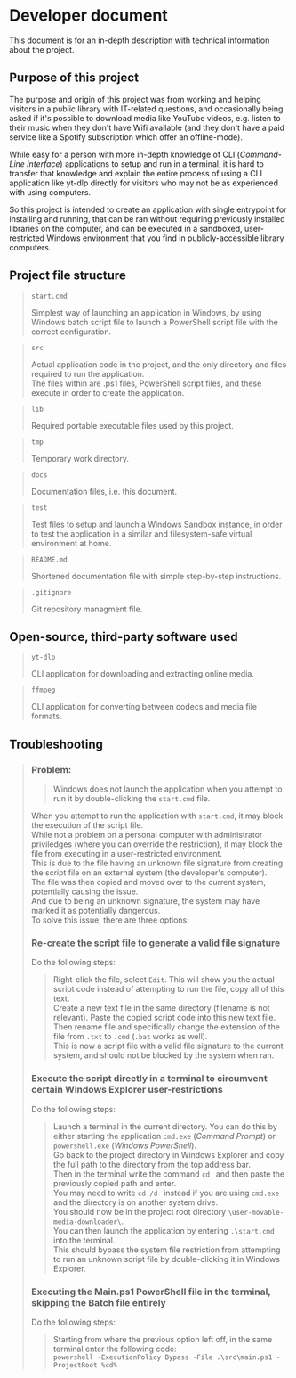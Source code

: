 # Developer document

This document is for an in-depth description with technical information about the project.

## Purpose of this project

The purpose and origin of this project was from working and helping visitors in a public library with IT-related questions, and occasionally being asked if it's possible to download media like YouTube videos, e.g. listen to their music when they don't have Wifi available (and they don't have a paid service like a Spotify subscription which offer an offline-mode).

While easy for a person with more in-depth knowledge of CLI (<em>Command-Line Interface</em>) applications to setup and run in a terminal, it is hard to transfer that knowledge and explain the entire process of using a CLI application like yt-dlp directly for visitors who may not be as experienced with using computers.

So this project is intended to create an application with single entrypoint for installing and running, that can be ran without requiring previously installed libraries on the computer, and can be executed in a sandboxed, user-restricted Windows environment that you find in publicly-accessible library computers.

## Project file structure

> ``start.cmd``
>
> Simplest way of launching an application in Windows, by using Windows batch script file to launch a PowerShell script file with the correct configuration.

> ``src``
>
> Actual application code in the project, and the only directory and files required to run the application.\
> The files within are .ps1 files, PowerShell script files, and these execute in order to create the application.

> ``lib``
>
> Required portable executable files used by this project.

> ``tmp``
>
> Temporary work directory.

> ``docs``
>
> Documentation files, i.e. this document.

> ``test``
>
> Test files to setup and launch a Windows Sandbox instance, in order to test the application in a similar and filesystem-safe virtual environment at home.

> ``README.md``
>
> Shortened documentation file with simple step-by-step instructions.

> ``.gitignore``
>
> Git repository managment file.

## Open-source, third-party software used

> ``yt-dlp``
>
> CLI application for downloading and extracting online media.

> ``ffmpeg``
>
> CLI application for converting between codecs and media file formats.

## Troubleshooting

> ### Problem:
>> Windows does not launch the application when you attempt to run it by double-clicking the ``start.cmd`` file.
>
> When you attempt to run the application with ``start.cmd``, it may block the execution of the script file.\
> While not a problem on a personal computer with administrator priviledges (where you can override the restriction), it may block the file from executing in a user-restricted environment.\
> This is due to the file having an unknown file signature from creating the script file on an external system (the developer's computer).\
> The file was then copied and moved over to the current system, potentially causing the issue.\
> And due to being an unknown signature, the system may have marked it as potentially dangerous.\
> To solve this issue, there are three options:
>
> ### Re-create the script file to generate a valid file signature
> Do the following steps:
>> Right-click the file, select ``Edit``. This will show you the actual script code instead of attempting to run the file, copy all of this text.\
>> Create a new text file in the same directory (filename is not relevant). Paste the copied script code into this new text file.\
>> Then rename file and specifically change the extension of the file from ``.txt`` to ``.cmd`` (``.bat`` works as well).\
>> This is now a script file with a valid file signature to the current system, and should not be blocked by the system when ran.
>
> ### Execute the script directly in a terminal to circumvent certain Windows Explorer user-restrictions
> Do the following steps:
>> Launch a terminal in the current directory. You can do this by either starting the application ``cmd.exe`` (<em>Command Prompt</em>) or ``powershell.exe`` (<em>Windows PowerShell</em>).\
>> Go back to the project directory in Windows Explorer and copy the full path to the directory from the top address bar.\
>> Then in the terminal write the command ``cd `` and then paste the previously copied path and enter.\
>> You may need to write ``cd /d `` instead if you are using ``cmd.exe`` and the directory is on another system drive.\
>> You should now be in the project root directory ``\user-movable-media-downloader\``.\
>> You can then launch the application by entering ``.\start.cmd`` into the terminal.\
>> This should bypass the system file restriction from attempting to run an unknown script file by double-clicking it in Windows Explorer.
>
> ### Executing the Main.ps1 PowerShell file in the terminal, skipping the Batch file entirely
> Do the following steps:
>> Starting from where the previous option left off, in the same terminal enter the following code:\
>> ``powershell -ExecutionPolicy Bypass -File .\src\main.ps1 -ProjectRoot %cd%``